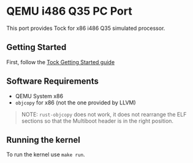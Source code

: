 QEMU i486 Q35 PC Port
=====================

This port provides Tock for x86 i486 Q35 simulated processor.

## Getting Started

First, follow the [Tock Getting Started guide](../../doc/Getting_Started.md)

## Software Requirements

- QEMU System x86
- `objcopy` for x86 (not the one provided by LLVM)

> NOTE: `rust-objcopy` does not work, it does not rearrange the ELF sections so that
>       the Multiboot header is in the right position.

## Running the kernel

To run the kernel use `make run`.
